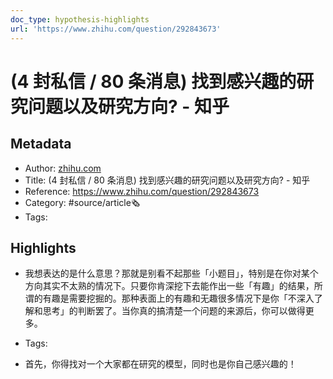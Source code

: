 ```yaml
---
doc_type: hypothesis-highlights
url: 'https://www.zhihu.com/question/292843673'
---
```

# (4 封私信 / 80 条消息) 找到感兴趣的研究问题以及研究方向? - 知乎
## Metadata
- Author: [zhihu.com]()
- Title: (4 封私信 / 80 条消息) 找到感兴趣的研究问题以及研究方向? - 知乎
- Reference: https://www.zhihu.com/question/292843673
- Category: #source/article🗞
- Tags:
## Highlights
- 我想表达的是什么意思？那就是别看不起那些「小题目」，特别是在你对某个方向其实不太熟的情况下。只要你肯深挖下去能作出一些「有趣」的结果，所谓的有趣是需要挖掘的。那种表面上的有趣和无趣很多情况下是你「不深入了解和思考」的判断罢了。当你真的搞清楚一个问题的来源后，你可以做得更多。


- Tags:

- 首先，你得找对一个大家都在研究的模型，同时也是你自己感兴趣的！

